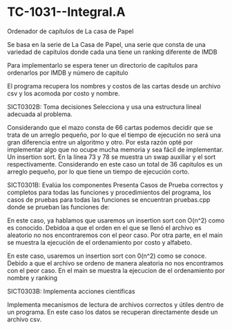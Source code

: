 # TC-1031--Integral.A

Ordenador de capítulos de La casa de Papel


Se basa en la serie de La Casa de Papel, una serie que consta de una variedad de capítulos donde cada una tiene un ranking diferente de IMDB

Para implementarlo se espera tener un directorio de capítulos para ordenarlos por IMDB y número de capitulo


El programa recupera los nombres y costos de las cartas desde un archivo csv y los acomoda por costo y nombre.

SICT0302B: Toma decisiones Selecciona y usa una estructura lineal adecuada al problema.

Considerando que el mazo consta de 66 cartas podemos decidir que se trata de un arreglo pequeño, por lo que el tiempo de ejecución no será una gran diferencia entre un algoritmo y otro. Por esta razón opté por implementar algo que no ocupe mucha memoria y sea fácil de implementar. Un insertion sort. En la línea 73 y 78 se muestra un swap auxiliar y el sort respectivamente.
Considerando en este caso un total de 36 capitulos es un arreglo pequeño, por lo que tiene un tiempo de ejecución corto. 

SICT0301B: Evalúa los componentes Presenta Casos de Prueba correctos y completos para todas las funciones y procedimientos del programa, los casos de pruebas para todas las funciones se encuentran pruebas.cpp donde se prueban las funciones de:

En este caso, ya hablamos que usaremos un insertion sort con O(n^2) como es conocido. Debidoa a que el orden en el que se llenó el archivo es aleatorio no nos encontraremos con el peor caso. Por otra parte, en el main se muestra la ejecución de el ordenamiento por costo y alfabeto.

En este caso, usaremos un insertion sort con 0(n^2) como se conoce. Debido a que el archivo se ordeno de manera aleatoria no nos encontramos con el peor caso. 
En el main se muestra la ejecucion de el ordenamiento por nombre y ranking

SICT0303B: Implementa acciones científicas

Implementa mecanismos de lectura de archivos correctos y útiles dentro de un programa. En este caso los datos se recuperan directamente desde un archivo csv.
